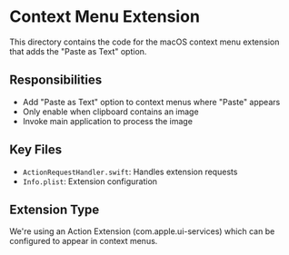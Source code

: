# Context Menu Extension

This directory contains the code for the macOS context menu extension that adds the "Paste as Text" option.

## Responsibilities

- Add "Paste as Text" option to context menus where "Paste" appears
- Only enable when clipboard contains an image
- Invoke main application to process the image

## Key Files

- `ActionRequestHandler.swift`: Handles extension requests
- `Info.plist`: Extension configuration

## Extension Type

We're using an Action Extension (com.apple.ui-services) which can be configured to appear in context menus.